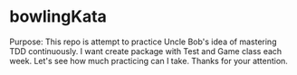 # bowlingKata
Purpose: This repo is attempt to practice Uncle Bob's idea of mastering TDD continuously.
 I want create package with Test and Game class each week.
 Let's see how much practicing can I take.
 Thanks for your attention.

